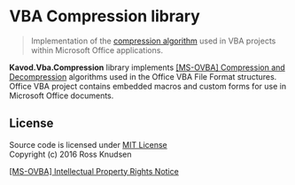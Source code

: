 # VBA Compression library

> Implementation of the [compression algorithm](https://learn.microsoft.com/en-us/openspecs/office_file_formats/ms-ovba/4742b896-b32b-4eb0-8372-fbf01e3c65fd) used in VBA projects within Microsoft Office applications.

**Kavod.Vba.Compression** library implements [\[MS-OVBA\] Compression and Decompression][1] algorithms used
in the Office VBA File Format structures. Office VBA project contains embedded macros and custom forms
for use in Microsoft Office documents.


## License

Source code is licensed under [MIT License](LICENSE)  
Copyright (c) 2016 Ross Knudsen

[\[MS-OVBA\] Intellectual Property Rights Notice][2]

[1]: https://learn.microsoft.com/en-us/openspecs/office_file_formats/ms-ovba/4742b896-b32b-4eb0-8372-fbf01e3c65fd
[2]: https://learn.microsoft.com/en-us/openspecs/office_file_formats/ms-ovba/575462ba-bf67-4190-9fac-c275523c75fc#intellectual-property-rights-notice-for-open-specifications-documentation